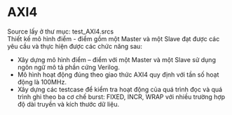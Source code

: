 # AXI4
Source lấy ở thư mục: test_AXI4.srcs  
Thiết kế mô hình điểm - điểm gồm một Master và một Slave đạt được các yêu cầu và thực hiện được các chức năng sau:
-	Xây dựng mô hình điểm – điểm với một Master và một Slave sử dụng ngôn ngữ mô tả phần cứng Verilog.
-	Mô hình hoạt động đúng theo giao thức AXI4 quy định với tần số hoạt động là 100MHz.
-	Xây dựng các testcase để kiểm tra hoạt động của quá trình đọc và quá trình ghi theo ba cơ chế burst: FIXED, INCR, WRAP với nhiều trường hợp độ dài truyền và kích thước dữ liệu.

